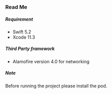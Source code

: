 
### Read Me


##### Requirement
- Swift 5.2 
- Xcode 11.3


##### Third Party framework
- Alamofire version 4.0 for networking


##### Note
Before running the project please install the pod.





